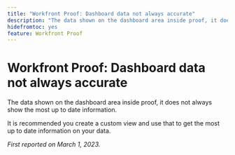 ```yaml
---
title: "Workfront Proof: Dashboard data not always accurate"
description: "The data shown on the dashboard area inside proof, it does not always show the most up to date information. It is recommended you create a custom view and use that to get the most up to date information on your data."
hidefromtoc: yes
feature: Workfront Proof
---
```


# Workfront Proof: Dashboard data not always accurate

The data shown on the dashboard area inside proof, it does not always show the most up to date information. 

It is recommended you create a custom view and use that to get the most up to date information on your data.

_First reported on March 1, 2023._
